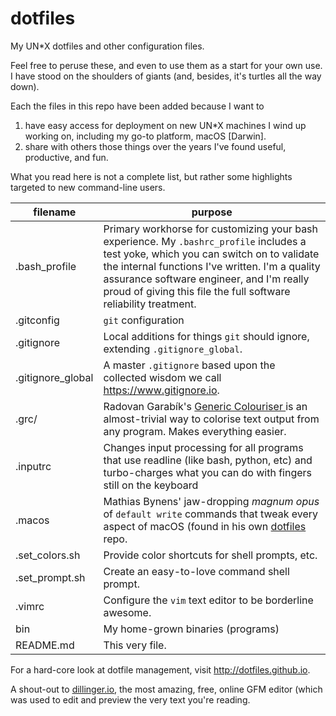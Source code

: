 # dotfiles

My UN*X dotfiles and other configuration files.

Feel free to peruse these, and even to use them as a start for your own use. I have stood on the shoulders of giants (and, besides, it's turtles all the way down).

Each the files in this repo have been added because I want to
1. have easy access for deployment on new UN*X machines I wind up working on, including my go-to platform, macOS [Darwin].
2. share with others those things over the years I've found useful, productive, and fun.

What you read here is not a complete list, but rather some highlights targeted to new command-line users.

| filename        | purpose |
| ------------- |------------- |
| .bash_profile   | Primary workhorse for customizing your bash experience. My `.bashrc_profile` includes a test yoke, which you can switch on to validate the internal functions I've written. I'm a quality assurance software engineer, and I'm really proud of giving this file the full software reliability treatment. |
| .gitconfig | `git` configuration |
| .gitignore | Local additions for things `git` should ignore, extending `.gitignore_global`. |
| .gitignore_global	| A master `.gitignore` based upon the collected wisdom we call <https://www.gitignore.io>. |
| .grc/ | Radovan Garabík's [Generic Colouriser ](http://kassiopeia.juls.savba.sk/~garabik/software/grc.html) is an almost-trivial way to colorise text output from any program. Makes everything easier. |
| .inputrc     | Changes input processing for all programs that use readline (like bash, python, etc) and turbo-charges what you can do with fingers still on the keyboard |
| .macos | Mathias Bynens' jaw-dropping _magnum opus_ of `default write` commands that tweak every aspect of macOS (found in his own [dotfiles](https://github.com/mathiasbynens/dotfiles/blob/master/.macos) repo. |
| .set_colors.sh | Provide color shortcuts for shell prompts, etc. |
| .set_prompt.sh | Create an easy-to-love command shell prompt. |
| .vimrc | Configure the `vim` text editor to be borderline awesome. |
| bin | My home-grown binaries (programs)
| README.md	| This very file. |

For a hard-core look at dotfile management, visit <http://dotfiles.github.io>.

A shout-out to  [dillinger.io](http://dillinger.io/), the most amazing, free, online GFM editor (which was used to edit and preview the very text you're reading.